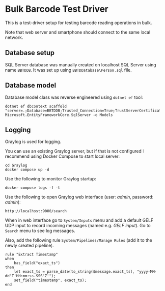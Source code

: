 ﻿# Bulk Barcode Test Driver

This is a test-driver setup for testing barcode reading operations in bulk.

Note that web server and smartphone should connect to the same local network.

## Database setup

SQL Server database was manually created on localhost SQL Server using name `BBTDDB`. It was set up using `BBTDDatabase\Person.sql` file.

## Database model

Database model class was reverse engineered using `dotnet ef` tool:

```
dotnet ef dbcontext scaffold "server=.;Database=BBTDDB;Trusted_Connection=True;TrustServerCertificate=True;MultipleActiveResultSets=true" Microsoft.EntityFrameworkCore.SqlServer -o Models
```

## Logging

Graylog is used for logging.

You can use an existing Graylog server, but if that is not configured I recommend using Docker Compose to start local server:

```
cd Graylog
docker compose up -d
```

Use the following to monitor Graylog startup:

```
docker compose logs -f -t
```

Use the following to open Graylog web interface (user: *admin*, password: *admin*):

```
http://localhost:9000/search
```

When in web interface go to `System/Inputs` menu and add a default GELF UDP input to record incoming messages (named e.g. *GELF input*). Go to `Search` menu to see log messages.

Also, add the following rule `System/Pipelines/Manage Rules` (add it to the newly created pipeline).

```
rule "Extract Timestamp"
when
    has_field("exact_ts")
then
    let exact_ts = parse_date(to_string($message.exact_ts), "yyyy-MM-dd'T'HH:mm:ss.SSS'Z'");
    set_field("timestamp", exact_ts); 
end
```

